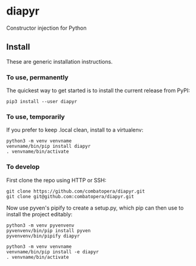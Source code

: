 # diapyr
Constructor injection for Python

## Install
These are generic installation instructions.

### To use, permanently
The quickest way to get started is to install the current release from PyPI:
```
pip3 install --user diapyr
```

### To use, temporarily
If you prefer to keep .local clean, install to a virtualenv:
```
python3 -m venv venvname
venvname/bin/pip install diapyr
. venvname/bin/activate
```

### To develop
First clone the repo using HTTP or SSH:
```
git clone https://github.com/combatopera/diapyr.git
git clone git@github.com:combatopera/diapyr.git
```
Now use pyven's pipify to create a setup.py, which pip can then use to install the project editably:
```
python3 -m venv pyvenvenv
pyvenvenv/bin/pip install pyven
pyvenvenv/bin/pipify diapyr

python3 -m venv venvname
venvname/bin/pip install -e diapyr
. venvname/bin/activate
```

